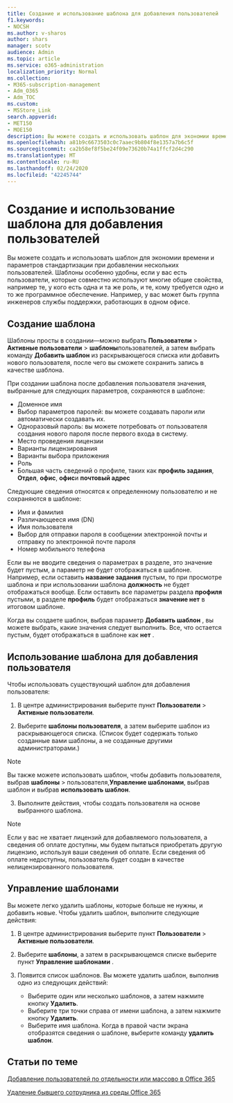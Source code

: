 ```yaml
---
title: Создание и использование шаблона для добавления пользователей
f1.keywords:
- NOCSH
ms.author: v-sharos
author: shars
manager: scotv
audience: Admin
ms.topic: article
ms.service: o365-administration
localization_priority: Normal
ms.collection:
- M365-subscription-management
- Adm_O365
- Adm_TOC
ms.custom:
- MSStore_Link
search.appverid:
- MET150
- MOE150
description: Вы можете создать и использовать шаблон для экономии времени и параметров стандартизации при добавлении нескольких пользователей.
ms.openlocfilehash: a81b9c6673503c0c7aaec9b804f8e1357a7b6c5f
ms.sourcegitcommit: ca2b58ef8f5be24f09e73620b74a1ffcf2d4c290
ms.translationtype: MT
ms.contentlocale: ru-RU
ms.lasthandoff: 02/24/2020
ms.locfileid: "42245744"
---
```

# <a name="create-and-use-a-template-to-add-users"></a>Создание и использование шаблона для добавления пользователей

Вы можете создать и использовать шаблон для экономии времени и параметров стандартизации при добавлении нескольких пользователей. Шаблоны особенно удобны, если у вас есть пользователи, которые совместно используют многие общие свойства, например те, у кого есть одна и та же роль, и те, кому требуется одно и то же программное обеспечение. Например, у вас может быть группа инженеров службы поддержки, работающих в одном офисе.  

## <a name="create-a-template"></a>Создание шаблона

Шаблоны просты в создании&mdash;можно выбрать **Пользователи** > **Активные пользователи** > **шаблоны**пользователей, а затем выбрать команду **Добавить шаблон** из раскрывающегося списка или добавить нового пользователя, после чего вы сможете сохранить запись в качестве шаблона.

При создании шаблона после добавления пользователя значения, выбранные для следующих параметров, сохраняются в шаблоне:

- Доменное имя
- Выбор параметров паролей: вы можете создавать пароли или автоматически создавать их.
- Одноразовый пароль: вы можете потребовать от пользователя создания нового пароля после первого входа в систему.
- Место проведения лицензии
- Варианты лицензирования
- Варианты выбора приложения
- Роль
- Большая часть сведений о профиле, таких как **профиль задания**, **Отдел**, **офис**, **офис**и **почтовый адрес** 

Следующие сведения относятся к определенному пользователю и не сохраняются в шаблоне:

- Имя и фамилия
- Различающееся имя (DN)
- Имя пользователя
- Выбор для отправки пароля в сообщении электронной почты и отправку по электронной почте пароля
- Номер мобильного телефона

Если вы не вводите сведения о параметрах в разделе, это значение будет пустым, а параметр не будет отображаться в шаблоне. Например, если оставить **название задания** пустым, то при просмотре шаблона и при использовании шаблона **должность** не будет отображаться вообще. Если оставить все параметры раздела **профиля** пустыми, в разделе **профиль** будет отображаться **значение нет** в итоговом шаблоне.

Когда вы создаете шаблон, выбрав параметр **Добавить шаблон** , вы можете выбрать, какие значения следует выполнить. Все, что остается пустым, будет отображаться в шаблоне как **нет** .

## <a name="use-a-template-to-add-a-user"></a>Использование шаблона для добавления пользователя

Чтобы использовать существующий шаблон для добавления пользователя:

1. В центре администрирования выберите пункт **Пользователи** > **Активные пользователи**.

2. Выберите **шаблоны пользователя**, а затем выберите шаблон из раскрывающегося списка. (Список будет содержать только созданные вами шаблоны, а не созданные другими администраторами.)

 > [!NOTE]
 > Вы также можете использовать шаблон, чтобы добавить пользователя, выбрав **шаблоны** > пользователя,**Управление шаблонами**, выбрав шаблон и выбрав **использовать шаблон**.

3. Выполните действия, чтобы создать пользователя на основе выбранного шаблона.

> [!NOTE]
> Если у вас не хватает лицензий для добавляемого пользователя, а сведения об оплате доступны, мы будем пытаться приобретать другую лицензию, используя ваши сведения об оплате. Если сведения об оплате недоступны, пользователь будет создан в качестве нелицензированного пользователя.

## <a name="manage-templates"></a>Управление шаблонами

Вы можете легко удалить шаблоны, которые больше не нужны, и добавить новые. Чтобы удалить шаблон, выполните следующие действия:

1. В центре администрирования выберите пункт **Пользователи** > **Активные пользователи**.

2. Выберите **шаблоны**, а затем в раскрывающемся списке выберите пункт **Управление шаблонами** .

3. Появится список шаблонов. Вы можете удалить шаблон, выполнив одно из следующих действий:
    - Выберите один или несколько шаблонов, а затем нажмите кнопку **Удалить**. 
    - Выберите три точки справа от имени шаблона, а затем нажмите кнопку **Удалить**.
    - Выберите имя шаблона. Когда в правой части экрана отобразятся сведения о шаблоне, выберите команду **удалить шаблон**.

## <a name="related-articles"></a>Статьи по теме

[Добавление пользователей по отдельности или массово в Office 365](add-users.md)

[Удаление бывшего сотрудника из среды Office 365](remove-former-employee.md)
  
